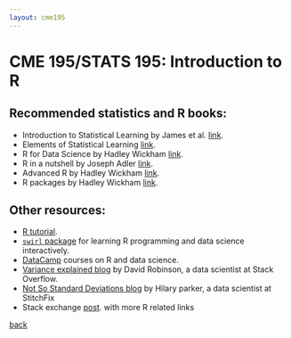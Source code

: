 ```yaml
---
layout: cme195
---
```


# [](#title) CME 195/STATS 195: Introduction to R

## [](#books) Recommended statistics and R books:

- Introduction to Statistical Learning by James et al. [link](http://www-bcf.usc.edu/~gareth/ISL/ ).
- Elements of Statistical Learning [link](http://statweb.stanford.edu/~tibs/ElemStatLearn/ ).
- R for Data Science by Hadley Wickham [link](http://r4ds.had.co.nz/ ).
- R in a nutshell by Joseph Adler [link](http://shop.oreilly.com/product/0636920022008.do).
- Advanced R by Hadley Wickham [link](http://adv-r.had.co.nz/).
- R packages by Hadley Wickham [link](http://r-pkgs.had.co.nz/).

## [](#links)  Other resources:

- [R tutorial](https://www.tutorialspoint.com/r/index.htm ).
- [`swirl` package](http://swirlstats.com/) for learning R programming and
data science interactively.
- [DataCamp](https://www.datacamp.com/) courses on R and data science.
- [Variance explained blog](http://varianceexplained.org/) by David Robinson,
a data scientist at Stack Overflow.
- [Not So Standard Deviations blog](https://hilaryparker.com/) by Hilary parker,
a data scientist at StitchFix
- Stack exchange [post](http://stats.stackexchange.com/questions/138/free-resources-for-learning-r).
 with more R related links

 [back](./)
